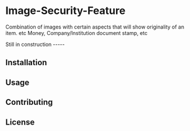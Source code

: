 # Image-Security-Feature
Combination of images with certain aspects that will show originality of an item. etc Money, Company/Institution document stamp, etc

Still in construction -----

## Installation



## Usage


## Contributing


## License
